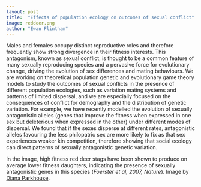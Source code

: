 ```yaml
---
layout: post
title:  "Effects of population ecology on outcomes of sexual conflict"
image: reddeer.png
author: "Ewan Flintham"
---
```


Males and females occupy distinct reproductive roles and therefore frequently show strong divergence in their fitness interests. This antagonism, known as sexual conflict, is thought to be a common feature of many sexually reproducing species and a pervasive force for evolutionary change, driving the evolution of sex differences and mating behaviours. We are working on theoretical population genetic and evolutionary game theory models to study the outcomes of sexual conflicts in the presence of different population ecologies, such as variation mating systems and patterns of limited dispersal, and we are especially focused on the consequences of conflict for demography and the distribution of genetic variation. For example, we have recently modelled the evolution of sexually antagonistic alleles (genes that improve the fitness when expressed in one sex but deleterious when expressed in the other) under different modes of dispersal. We found that if the sexes disperse at different rates, antagonistic alleles favouring the less philopatric sex are more likely to fix as that sex experiences weaker kin competition, therefore showing that social ecology can direct patterns of sexually antagonistic genetic variation. 


In the image, high fitness red deer stags have been shown to produce on average lower fitness daughters, indicating the presence of sexually antagonistic genes in this species (*Foerster et al, 2007, Nature*). Image by [Diana Parkhouse](https://unsplash.com/@ditakesphotos).

